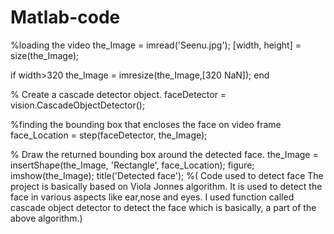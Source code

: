 # Matlab-code

%loading the video
the_Image      = imread('Seenu.jpg');
[width, height] = size(the_Image);

if width>320
the_Image = imresize(the_Image,[320 NaN]);
end

% Create a cascade detector object.
faceDetector = vision.CascadeObjectDetector();

%finding the bounding box that encloses the face on video frame
face_Location = step(faceDetector, the_Image);

% Draw the returned bounding box around the detected face.
the_Image = insertShape(the_Image, 'Rectangle', face_Location);
figure; 
imshow(the_Image); 
title('Detected face');
%(
Code used to detect face
The project is basically based on Viola Jonnes algorithm.
It is used to detect the face in various aspects like ear,nose and eyes.
I used function called cascade object detector to detect the face which is basically,
a part of the above algorithm.)
